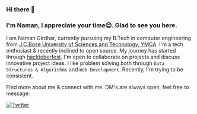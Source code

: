 ### Hi there 👋

### I'm Naman, I appreciate your time😊. Glad to see you here.

I am Naman Girdhar, currently pursuing my B.Tech in computer engineering from [J.C.Bose University of Sciences and Technology, YMCA](https://jcboseust.ac.in/). 
I'm a tech enthusiast & recently inclined to open source. My journey has started through [hacktoberfest](https://hacktoberfest.digitalocean.com/). I'm open to collaborate on projects and discuss innovative project ideas. I like problem solving both through 
`Data Structures & Algorithms` and `Web Development`. Recently, I'm trying to be consistent.

Find more about me & connect with me. DM's are always open, feel free to message:

<a href="https://twitter.com/NamanGirdhar3">![Twitter](https://img.shields.io/badge/Twitter-1DA1F2?style=for-the-badge&logo=twitter&logoColor=white)</a>

<!--
`Will Complete Soon.....`
 |column1|column2|column3|
|:--- | :---: | ---:|
```js
const name = "naman";
```
[link](https://www.google.com)
![img](inidni)
> this is a quoted text

- hello
- list


<details>
  <summary>Click for more info</summary>
   > Hello
  
</details>
 A decent readme will be added soon.........(Because i'm still learning github markdown)

**namangirdhar16/namangirdhar16** is a ✨ _special_ ✨ repository because its `README.md` (this file) appears on your GitHub profile.

Here are some ideas to get you started:

- 🔭 I’m currently working on ...
- 🌱 I’m currently learning ...
- 👯 I’m looking to collaborate on ...
- 🤔 I’m looking for help with ...
- 💬 Ask me about ...
- 📫 How to reach me: ...
- 😄 Pronouns: ...
- ⚡ Fun fact: ...
-->
